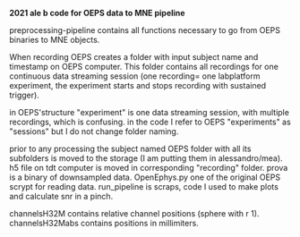 **2021 ale b code for OEPS data to MNE pipeline**

preprocessing-pipeline contains all functions necessary to go from OEPS binaries to MNE objects.

When recording OEPS creates a folder with input subject name and timestamp on OEPS computer. 
This folder contains all recordings for one continuous data streaming session (one recording= one labplatform experiment, the experiment starts and stops recording with sustained trigger). 

in OEPS'structure "experiment" is one data streaming session, with multiple recordings, which is confusing. in the code I refer to OEPS "experiments" as "sessions" but I do not change folder naming.

prior to any processing the subject named OEPS folder with all its subfolders is moved to the storage (I am putting them in alessandro/mea). h5 file on tdt computer is moved in corresponding "recording" folder.
prova is a binary of downsampled data. OpenEphys.py one of the original OEPS scrypt for reading data. run_pipeline is scraps, code I used to make plots and calculate snr in a pinch.

channelsH32M contains relative channel positions (sphere with r 1). channelsH32Mabs contains positions in millimiters.
